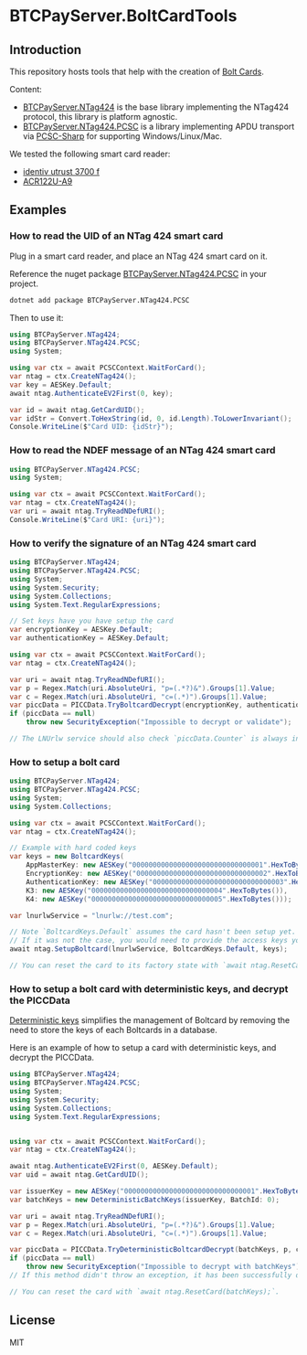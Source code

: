 # BTCPayServer.BoltCardTools

## Introduction

This repository hosts tools that help with the creation of [Bolt Cards](https://boltcard.org/).

Content:

* [BTCPayServer.NTag424](https://www.nuget.org/packages/BTCPayServer.NTag424) is the base library implementing the NTag424 protocol, this library is platform agnostic.
* [BTCPayServer.NTag424.PCSC](https://www.nuget.org/packages/BTCPayServer.NTag424.PCSC) is a library implementing APDU transport via [PCSC-Sharp](https://github.com/danm-de/pcsc-sharp) for supporting Windows/Linux/Mac.

We tested the following smart card reader:
* [identiv utrust 3700 f](https://www.identiv.com/products/logical-access-control/smart-card-readers-writers/contactless-smart-card-readers-writers/3700f)
* [ACR122U-A9](https://www.acs.com.hk/en/products/3/acr122u-usb-nfc-reader/)

## Examples

### How to read the UID of an NTag 424 smart card

Plug in a smart card reader, and place an NTag 424 smart card on it.

Reference the nuget package [BTCPayServer.NTag424.PCSC](https://www.nuget.org/packages/BTCPayServer.NTag424.PCSC) in your project.

```bash
dotnet add package BTCPayServer.NTag424.PCSC
```

Then to use it:

```csharp
using BTCPayServer.NTag424;
using BTCPayServer.NTag424.PCSC;
using System;

using var ctx = await PCSCContext.WaitForCard();
var ntag = ctx.CreateNTag424();
var key = AESKey.Default;
await ntag.AuthenticateEV2First(0, key);

var id = await ntag.GetCardUID();
var idStr = Convert.ToHexString(id, 0, id.Length).ToLowerInvariant();
Console.WriteLine($"Card UID: {idStr}");
```

### How to read the NDEF message of an NTag 424 smart card

```csharp
using BTCPayServer.NTag424.PCSC;
using System;

using var ctx = await PCSCContext.WaitForCard();
var ntag = ctx.CreateNTag424();
var uri = await ntag.TryReadNDefURI();
Console.WriteLine($"Card URI: {uri}");
```

### How to verify the signature of an NTag 424 smart card

```csharp
using BTCPayServer.NTag424;
using BTCPayServer.NTag424.PCSC;
using System;
using System.Security;
using System.Collections;
using System.Text.RegularExpressions;

// Set keys have you have setup the card
var encryptionKey = AESKey.Default;
var authenticationKey = AESKey.Default;

using var ctx = await PCSCContext.WaitForCard();
var ntag = ctx.CreateNTag424();

var uri = await ntag.TryReadNDefURI();
var p = Regex.Match(uri.AbsoluteUri, "p=(.*?)&").Groups[1].Value;
var c = Regex.Match(uri.AbsoluteUri, "c=(.*)").Groups[1].Value;
var piccData = PICCData.TryBoltcardDecrypt(encryptionKey, authenticationKey, p, c);
if (piccData == null)
    throw new SecurityException("Impossible to decrypt or validate");

// The LNUrlw service should also check `piccData.Counter` is always increasing between payments to avoid replay attacks.
```

### How to setup a bolt card

```csharp
using BTCPayServer.NTag424;
using BTCPayServer.NTag424.PCSC;
using System;
using System.Collections;

using var ctx = await PCSCContext.WaitForCard();
var ntag = ctx.CreateNTag424();

// Example with hard coded keys
var keys = new BoltcardKeys(
    AppMasterKey: new AESKey("00000000000000000000000000000001".HexToBytes()),
    EncryptionKey: new AESKey("00000000000000000000000000000002".HexToBytes()),
    AuthenticationKey: new AESKey("00000000000000000000000000000003".HexToBytes()),
    K3: new AESKey("00000000000000000000000000000004".HexToBytes()),
    K4: new AESKey("00000000000000000000000000000005".HexToBytes()));

var lnurlwService = "lnurlw://test.com";

// Note `BoltcardKeys.Default` assumes the card hasn't been setup yet.
// If it was not the case, you would need to provide the access keys you provided during the last setup.
await ntag.SetupBoltcard(lnurlwService, BoltcardKeys.Default, keys);

// You can reset the card to its factory state with `await ntag.ResetCard(keys);`
```

### How to setup a bolt card with deterministic keys, and decrypt the PICCData

[Deterministic keys](https://github.com/boltcard/boltcard/blob/main/docs/DETERMINISTIC.md) simplifies the management of Boltcard by removing the need to store the keys of each Boltcards in a database.

Here is an example of how to setup a card with deterministic keys, and decrypt the PICCData.
```csharp
using BTCPayServer.NTag424;
using BTCPayServer.NTag424.PCSC;
using System;
using System.Security;
using System.Collections;
using System.Text.RegularExpressions;


using var ctx = await PCSCContext.WaitForCard();
var ntag = ctx.CreateNTag424();

await ntag.AuthenticateEV2First(0, AESKey.Default);
var uid = await ntag.GetCardUID();

var issuerKey = new AESKey("00000000000000000000000000000001".HexToBytes());
var batchKeys = new DeterministicBatchKeys(issuerKey, BatchId: 0);

var uri = await ntag.TryReadNDefURI();
var p = Regex.Match(uri.AbsoluteUri, "p=(.*?)&").Groups[1].Value;
var c = Regex.Match(uri.AbsoluteUri, "c=(.*)").Groups[1].Value;

var piccData = PICCData.TryDeterministicBoltcardDecrypt(batchKeys, p, c, uid);
if (piccData == null)
    throw new SecurityException("Impossible to decrypt with batchKeys");
// If this method didn't throw an exception, it has been successfully decrypted and authenticated.

// You can reset the card with `await ntag.ResetCard(batchKeys);`.
```

## License

MIT
